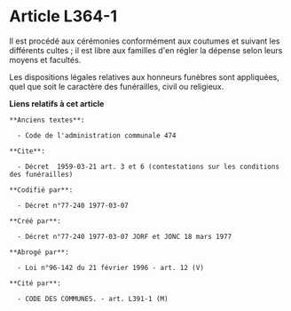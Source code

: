 # Article L364-1

Il est procédé aux cérémonies conformément aux coutumes et suivant les différents cultes ; il est libre aux familles d'en
régler la dépense selon leurs moyens et facultés.

Les dispositions légales relatives aux honneurs funèbres sont appliquées, quel que soit le caractère des funérailles, civil
ou religieux.

**Liens relatifs à cet article**

	**Anciens textes**:

	  - Code de l'administration communale 474

	**Cite**:

	  - Décret  1959-03-21 art. 3 et 6 (contestations sur les conditions des funérailles)

	**Codifié par**:

	  - Décret n°77-240 1977-03-07

	**Créé par**:

	  - Décret n°77-240 1977-03-07 JORF et JONC 18 mars 1977

	**Abrogé par**:

	  - Loi n°96-142 du 21 février 1996 - art. 12 (V)

	**Cité par**:

	  - CODE DES COMMUNES. - art. L391-1 (M)
